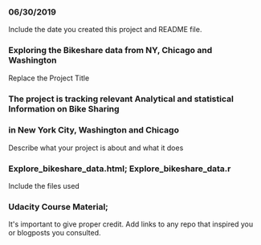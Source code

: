 ### 06/30/2019
Include the date you created this project and README file.

### Exploring the Bikeshare data from NY, Chicago and Washington
Replace the Project Title

### The project is tracking relevant Analytical and statistical Information on Bike Sharing
### in New York City, Washington and Chicago
Describe what your project is about and what it does

### Explore_bikeshare_data.html; Explore_bikeshare_data.r
Include the files used

### Udacity Course Material;
It's important to give proper credit. Add links to any repo that inspired you or blogposts you consulted.
